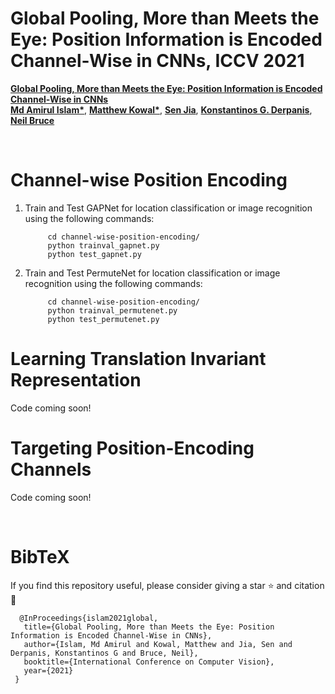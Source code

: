 #   Global Pooling, More than Meets the Eye: Position Information is Encoded Channel-Wise in CNNs, ICCV 2021

**[ Global Pooling, More than Meets the Eye: Position Information is Encoded Channel-Wise in CNNs](https://openaccess.thecvf.com/content/ICCV2021/html/Islam_Global_Pooling_More_Than_Meets_the_Eye_Position_Information_Is_ICCV_2021_paper.html)**
<br>
**[Md Amirul Islam*](https://www.cs.ryerson.ca/~amirul/)**, **[Matthew Kowal*](https://mkowal2.github.io/)**, **[Sen Jia](https://scholar.google.com/citations?user=WOsy1foAAAAJ&hl=en)**, **[Konstantinos G. Derpanis](https://www.cs.ryerson.ca/~kosta/)**, **[Neil Bruce](http://socs.uoguelph.ca/~brucen/)** 

<br>

#  Channel-wise Position Encoding

1. Train and Test GAPNet for location classification or image recognition using the following commands:

            cd channel-wise-position-encoding/
            python trainval_gapnet.py 
            python test_gapnet.py 
            
2. Train and Test PermuteNet for location classification or image recognition using the following commands:

            cd channel-wise-position-encoding/
            python trainval_permutenet.py 
            python test_permutenet.py 
 
 
 #  Learning Translation Invariant Representation
 
 Code coming soon!

 #  Targeting Position-Encoding Channels
 
 Code coming soon!
 
<br>

# BibTeX
If you find this repository useful, please consider giving a star :star: and citation :t-rex:


      @InProceedings{islam2021global,
       title={Global Pooling, More than Meets the Eye: Position Information is Encoded Channel-Wise in CNNs},
       author={Islam, Md Amirul and Kowal, Matthew and Jia, Sen and Derpanis, Konstantinos G and Bruce, Neil},
       booktitle={International Conference on Computer Vision},
       year={2021}
     }

